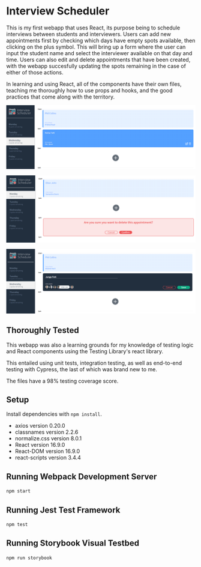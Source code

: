 # Interview Scheduler
This is my first webapp that uses React, its purpose being to schedule interviews between students and interviewers. Users can add new appointments first by checking which days have empty spots available, then clicking on the plus symbol. This will bring up a form where the user can input the student name and select the interviewer available on that day and time. Users can also edit and delete appointments that have been created, with the webapp succesfully updating the spots remaining in the case of either of those actions.

In learning and using React, all of the components have their own files, teaching me thoroughly how to use props and hooks, and the good practices that come along with the territory.

![root](https://github.com/Adam-Marx/scheduler/blob/master/README_screenshots/Scheduler_01.png?raw=true)

![deleting](https://github.com/Adam-Marx/scheduler/blob/master/README_screenshots/Scheduler_02.png?raw=true)

![form](https://github.com/Adam-Marx/scheduler/blob/master/README_screenshots/Scheduler_03.png?raw=true)


## Thoroughly Tested

This webapp was also a learning grounds for my knowledge of testing logic and React components using the Testing Library's react library.

This entailed using unit tests, integration testing, as well as end-to-end testing with Cypress, the last of which was brand new to me.

The files have a 98% testing coverage score.

## Setup

Install dependencies with `npm install`.

- axios version 0.20.0
- classnames version 2.2.6
- normalize.css version 8.0.1
- React version 16.9.0
- React-DOM version 16.9.0
- react-scripts version 3.4.4

## Running Webpack Development Server

```sh
npm start
```

## Running Jest Test Framework

```sh
npm test
```

## Running Storybook Visual Testbed

```sh
npm run storybook
```
